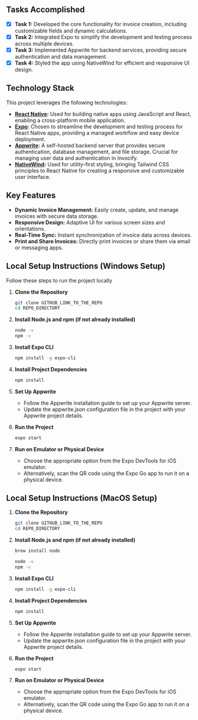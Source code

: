 ## Tasks Accomplished

- [x] **Task 1:** Developed the core functionality for invoice creation, including customizable fields and dynamic calculations.
- [x] **Task 2:** Integrated Expo to simplify the development and testing process across multiple devices.
- [x] **Task 3:** Implemented Appwrite for backend services, providing secure authentication and data management.
- [x] **Task 4:** Styled the app using NativeWind for efficient and responsive UI design.

## Technology Stack

This project leverages the following technologies:

- **[React Native](https://reactnative.dev):** Used for building native apps using JavaScript and React, enabling a cross-platform mobile application.
- **[Expo](https://expo.dev):** Chosen to streamline the development and testing process for React Native apps, providing a managed workflow and easy device deployment.
- **[Appwrite](https://appwrite.io):**  A self-hosted backend server that provides secure authentication, database management, and file storage. Crucial for managing user data and authentication in Invocify.
- **[NativeWind](https://www.nativewind.dev):** Used for utility-first styling, bringing Tailwind CSS principles to React Native for creating a responsive and customizable user interface.

## Key Features

- **Dynamic Invoice Management:**  Easily create, update, and manage invoices with secure data storage.
- **Responsive Design:** Adaptive UI for various screen sizes and orientations.
- **Real-Time Sync:** Instant synchronization of invoice data across devices.
- **Print and Share Invoices:**  Directly print invoices or share them via email or messaging apps.

## Local Setup Instructions (Windows Setup)

Follow these steps to run the project locally

1. **Clone the Repository**
   ```bash
   git clone GITHUB_LINK_TO_THE_REPO
   cd REPO_DIRECTORY
   ```

2. **Install Node.js and npm (if not already installed)**
   ```bash
   node -v
   npm -v
   ```

3. **Install Expo CLI**
   ```bash
   npm install -g expo-cli
   ```


4. **Install Project Dependencies**
   ```bash
   npm install
   ```


5. **Set Up Appwrite**
   - Follow the Appwrite installation guide to set up your Appwrite server.
   - Update the appwrite.json configuration file in the project with your Appwrite project details.


6. **Run the Project**
   ```bash
   expo start
   ```


7. **Run on Emulator or Physical Device**
   - Choose the appropriate option from the Expo DevTools for iOS emulator.
   - Alternatively, scan the QR code using the Expo Go app to run it on a physical device.

   
## Local Setup Instructions (MacOS Setup)

1. **Clone the Repository**
   ```bash
   git clone GITHUB_LINK_TO_THE_REPO
   cd REPO_DIRECTORY
   ```


2. **Install Node.js and npm (if not already installed)**
   ```bash
   brew install node
   ```

   ```bash
   node -v
   npm -v
   ```

3. **Install Expo CLI**
   ```bash
   npm install -g expo-cli
   ```


4. **Install Project Dependencies**
   ```bash
   npm install
   ```

5. **Set Up Appwrite**
   - Follow the Appwrite installation guide to set up your Appwrite server.
   - Update the appwrite.json configuration file in the project with your Appwrite project details.


6. **Run the Project**
   ```bash
   expo start
   ```

7. **Run on Emulator or Physical Device**

   - Choose the appropriate option from the Expo DevTools for iOS emulator.
   - Alternatively, scan the QR code using the Expo Go app to run it on a physical device.